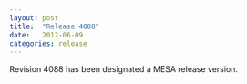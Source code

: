 ```yaml
---
layout: post
title:  "Release 4088"
date:   2012-06-09
categories: release
---
```


Revision 4088 has been designated a MESA release version.
